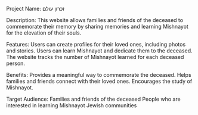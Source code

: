 Project Name: זכרון עולם

Description: This website allows families and friends of the deceased to commemorate their memory by sharing memories and learning Mishnayot for the elevation of their souls.

Features:
Users can create profiles for their loved ones, including photos and stories.
Users can learn Mishnayot and dedicate them to the deceased.
The website tracks the number of Mishnayot learned for each deceased person.

Benefits:
Provides a meaningful way to commemorate the deceased.
Helps families and friends connect with their loved ones.
Encourages the study of Mishnayot.

Target Audience:
Families and friends of the deceased
People who are interested in learning Mishnayot
Jewish communities
